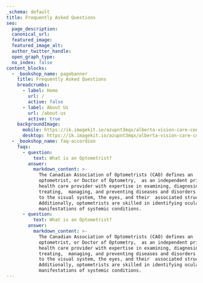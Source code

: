 ```yaml
---
_schema: default
title: Frequently Asked Questions
seo:
  page_description:
  canonical_url:
  featured_image:
  featured_image_alt:
  author_twitter_handle:
  open_graph_type:
  no_index: false
content_blocks:
  - _bookshop_name: pagebanner
    title: Frequently Asked Questions
    breadcrumbs:
      - label: Home
        url: /
        active: false
      - label: About Us
        url: /about-us
        active: true
    backgroundImage:
      mobile: https://ik.imagekit.io/azupnt3mqx/alberta-vision-care-contact-us.webp
      desktop: https://ik.imagekit.io/azupnt3mqx/alberta-vision-care-contact-us.webp
  - _bookshop_name: faq-accordion
    faqs:
      - question:
          text: What is an Optometrist?
        answer:
          markdown_content: >-
            The Canadian Association of Optometrists (CAO) defines an
            optometrist, or Doctor of Optometry,  as an independent primary
            health care provider with expertise in examining, diagnosing,
            treating,  managing, and preventing diseases and disorders related
            to the visual system, the eyes, and their  associated structures.
            Additionally, optometrists are skilled in identifying ocular
            manifestations of systemic conditions.
      - question:
          text: What is an Optometrist?
        answer:
          markdown_content: >-
            The Canadian Association of Optometrists (CAO) defines an
            optometrist, or Doctor of Optometry,  as an independent primary
            health care provider with expertise in examining, diagnosing,
            treating,  managing, and preventing diseases and disorders related
            to the visual system, the eyes, and their  associated structures.
            Additionally, optometrists are skilled in identifying ocular
            manifestations of systemic conditions.
---
```

